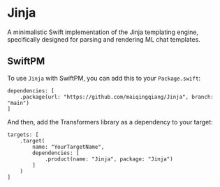 # Jinja
A minimalistic Swift implementation of the Jinja templating engine, specifically designed for parsing and rendering ML chat templates.

## SwiftPM

To use `Jinja` with SwiftPM, you can add this to your `Package.swift`:

```
dependencies: [
    .package(url: "https://github.com/maiqingqiang/Jinja", branch: "main")
]
```

And then, add the Transformers library as a dependency to your target:

```
targets: [
    .target(
        name: "YourTargetName",
        dependencies: [
            .product(name: "Jinja", package: "Jinja")
        ]
    )
]
```